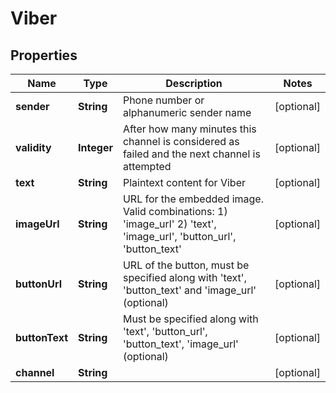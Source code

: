 
# Viber

## Properties
Name | Type | Description | Notes
------------ | ------------- | ------------- | -------------
**sender** | **String** | Phone number or alphanumeric sender name |  [optional]
**validity** | **Integer** | After how many minutes this channel is considered as failed and the next channel is attempted |  [optional]
**text** | **String** | Plaintext content for Viber |  [optional]
**imageUrl** | **String** | URL for the embedded image. Valid combinations: 1) &#39;image_url&#39; 2) &#39;text&#39;, &#39;image_url&#39;, &#39;button_url&#39;, &#39;button_text&#39; |  [optional]
**buttonUrl** | **String** | URL of the button, must be specified along with &#39;text&#39;, &#39;button_text&#39;  and &#39;image_url&#39; (optional) |  [optional]
**buttonText** | **String** | Must be specified along with &#39;text&#39;, &#39;button_url&#39;, &#39;button_text&#39;, &#39;image_url&#39; (optional) |  [optional]
**channel** | **String** |  |  [optional]



